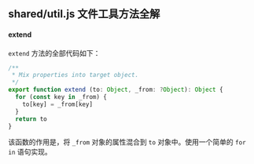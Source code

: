 ## shared/util.js 文件工具方法全解

#### extend

`extend` 方法的全部代码如下：

```js
/**
 * Mix properties into target object.
 */
export function extend (to: Object, _from: ?Object): Object {
  for (const key in _from) {
    to[key] = _from[key]
  }
  return to
}
```

该函数的作用是，将 `_from` 对象的属性混合到 `to` 对象中。使用一个简单的 `for in` 语句实现。